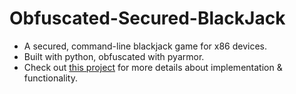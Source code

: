 # Obfuscated-Secured-BlackJack
- A secured, command-line blackjack game for x86 devices.
- Built with python, obfuscated with pyarmor.
- Check out [this project](https://github.com/Red91K/Secured-Blackjack) for more details about implementation & functionality.
